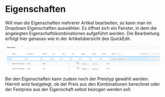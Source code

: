 # Eigenschaften 

Will man die Eigenschaften mehrerer Artikel bearbeiten, so kann man im Dropdown Eigenschaften auswählen. Es öffnet sich ein Fenster, in dem die angelegten Eigenschaftskombinationen aufgeführt werden. Die Bearbeitung erfolgt hier genauso wie in der Artikelübersicht des QuickEdit.

![](Bilder/Abb135_Eigenschaften.png "Eigenschaften")

Bei den Eigenschaften kann zudem noch der Preistyp gewählt werden. Hiermit wird festgelegt, ob der Preis aus den Kombinationen berechnet oder der Festpreis aus der Eigenschaft selbst bezogen werden soll.




